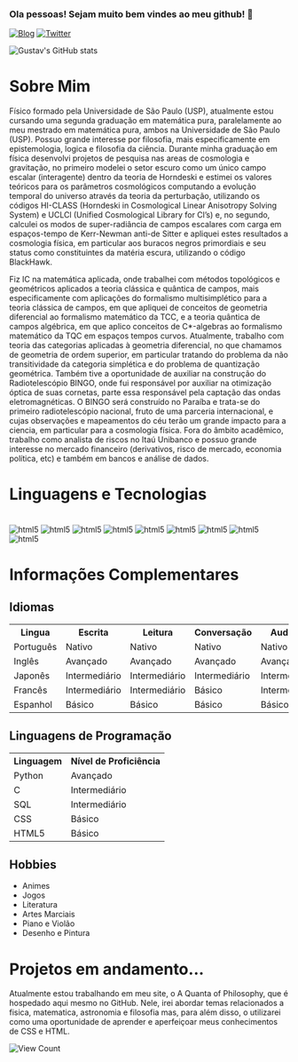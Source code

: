 ### Ola pessoas! Sejam muito bem vindes ao meu github! 👋


[![Blog](https://img.shields.io/website?label=AQuantaofPhilosophy&style=for-the-badge&url=https://gustavosilva73.github.io/quantaofphilosophy/)](https://gustavosilva73.github.io/quantaofphilosophy/)
[![Twitter](https://img.shields.io/badge/Twitter-1DA1F2?style=for-the-badge&logo=twitter&logoColor=white)](https://twitter.com/StrawHatGustav)

![Gustav's GitHub stats](https://github-readme-stats-sigma-five.vercel.app/api?username=GustavoSilva73&show_icons=true&theme=dark)

# Sobre Mim

<p>
  Físico formado pela Universidade de São Paulo (USP), atualmente estou cursando uma segunda graduação em matemática pura, paralelamente ao meu mestrado em matemática pura, ambos na Universidade de São Paulo (USP). Possuo grande interesse por filosofia, mais especificamente em epistemologia, logica e filosofia da ciência. Durante minha graduação em física desenvolvi projetos de pesquisa nas areas de cosmologia e gravitação, no primeiro modelei o setor escuro como um único campo escalar (interagente) dentro da teoria de Horndeski e estimei os valores teóricos para os parâmetros cosmológicos computando a evolução temporal do universo através da teoria da perturbação, utilizando os códigos HI-CLASS (Horndeski in Cosmological Linear Anisotropy Solving System) e UCLCl (Unified Cosmological Library for Cl’s) e, no segundo, calculei os modos de super-radiância de campos escalares com carga em espaços-tempo de Kerr-Newman anti-de Sitter e apliquei estes resultados a cosmologia física, em particular aos buracos negros primordiais e seu status como constituintes da matéria escura, utilizando o código BlackHawk. 
 </p>
 <p>Fiz IC na matemática aplicada, onde trabalhei com métodos topológicos e geométricos aplicados a teoria clássica e quântica de campos, mais especificamente com aplicações do formalismo multisimplético para a teoria clássica de campos, em que apliquei de conceitos de geometria diferencial ao formalismo matemático da TCC, e a teoria quântica de campos algébrica, em que aplico conceitos de C*-algebras ao formalismo matemático da TQC em espaços tempos curvos. Atualmente, trabalho com teoria das categorias aplicadas à geometria diferencial, no que chamamos de geometria de ordem superior, em particular tratando do problema da não transitividade da categoria simplética e do problema de quantização geométrica. Também tive a oportunidade de auxiliar na construção do Radiotelescópio BINGO, onde fui responsável por auxiliar na otimização óptica de suas cornetas,  parte essa responsável pela captação das ondas eletromagnéticas. O BINGO será construído no Paraíba e trata-se do primeiro radiotelescópio nacional, fruto de uma parceria internacional, e cujas observações e mapeamentos do céu terão um grande impacto para a ciencia, em particular para a cosmologia física. Fora do âmbito acadêmico, trabalho como analista de riscos no Itaú Unibanco e possuo grande interesse no mercado financeiro (derivativos, risco de mercado, economia política, etc) e também em bancos e análise de dados.
  </p>

# Linguagens e Tecnologias
<div style="display: inline_block"><br/>
  <img align="center" alt="html5" src=https://img.shields.io/badge/HTML5-E34F26?style=for-the-badge&logo=html5&logoColor=white>
  <img align="center" alt="html5" src=https://img.shields.io/badge/JavaScript-F7DF1E?style=for-the-badge&logo=javascript&logoColor=black>
  <img align="center" alt="html5" src=https://img.shields.io/badge/Python-14354C?style=for-the-badge&logo=python&logoColor=white>
  <img align="center" alt="html5" src=https://img.shields.io/badge/Markdown-000000?style=for-the-badge&logo=markdown&logoColor=white>
  <img align="center" alt="html5" src=https://img.shields.io/badge/MySQL-00000F?style=for-the-badge&logo=mysql&logoColor=white>
  <img align="center" alt="html5" src=https://img.shields.io/badge/Microsoft_Office-D83B01?style=for-the-badge&logo=microsoft-office&logoColor=white>
  <img align="center" alt="html5" src=https://img.shields.io/badge/CSS-239120?&style=for-the-badge&logo=css3&logoColor=white>
  <img align="center" alt="html5" src=https://img.shields.io/badge/Linux-FCC624?style=for-the-badge&logo=linux&logoColor=black>
  <img align="center" alt="html5" src=https://img.shields.io/badge/C-00599C?style=for-the-badge&logo=c&logoColor=white>
</div>

# Informações Complementares
<h2>Idiomas</h2>

<table>
  <tr>
    <th>Lingua</th>
    <th>Escrita</th>
    <th>Leitura</th>
    <th>Conversação</th>
    <th>Audição</th>
  </tr>
  <tr>
    <td>Português</td>
    <td>Nativo</td>
    <td>Nativo</td>
    <td>Nativo</td>
    <td>Nativo</td>
  </tr>
  <tr>
    <td>Inglês</td>
    <td>Avançado</td>
    <td>Avançado</td>
    <td>Avançado</td>
    <td>Avançado</td>
  </tr>
  <tr>
    <td>Japonês</td>
    <td>Intermediário</td>
    <td>Intermediário</td>
    <td>Intermediário</td>
    <td>Intermediário</td>
  </tr>
  <tr>
    <td>Francês</td>
    <td>Intermediário</td>
    <td>Intermediário</td>
    <td>Básico</td>
    <td>Intermediário</td>
  </tr>
  <tr>
    <td>Espanhol</td>
    <td>Básico</td>
    <td>Básico</td>
    <td>Básico</td>
    <td>Básico</td>
  </tr>
</table>

<h2>Linguagens de Programação</h2>

<table>
  <tr>
    <th>Linguagem</th>
    <th>Nível de Proficiência</th>
  </tr>
  <tr>
    <td>Python</td>
    <td>Avançado</td>
  </tr>
  <tr>
    <td>C</td>
    <td>Intermediário</td>
  </tr>
  <tr>
    <td>SQL</td>
    <td>Intermediário</td>
  </tr>
  <tr>
    <td>CSS</td>
    <td>Básico</td>
  </tr>
  <tr>
    <td>HTML5</td>
    <td>Básico</td>
  </tr>
</table>

 ## Hobbies
  <ul>
  <li>Animes</li>
  <li>Jogos</li>
  <li>Literatura</li>
  <li>Artes Marciais</li>
  <li>Piano e Violão</li>
  <li>Desenho e Pintura</li>
</ul>

# Projetos em andamento...

<p>
 Atualmente estou trabalhando em meu site, o A Quanta of Philosophy, que é hospedado aqui mesmo no GitHub. Nele, irei abordar temas relacionados a fisica, matematica, astronomia e filosofia mas, para além disso, o utilizarei como uma oportunidade de aprender e aperfeiçoar meus conhecimentos de CSS e HTML. 
 </p>
 
 ![View Count](https://komarev.com/ghpvc/?username=GustavoSilva73)

<!--
**GustavoSilva73/GustavoSilva73** is a ✨ _special_ ✨ repository because its `README.md` (this file) appears on your GitHub profile.

Here are some ideas to get you started:

- 🔭 I’m currently working on ...
- 🌱 I’m currently learning ...
- 👯 I’m looking to collaborate on ...
- 🤔 I’m looking for help with ...
- 💬 Ask me about ...
- 📫 How to reach me: ...
- 😄 Pronouns: ...
- ⚡ Fun fact: ...
-->
